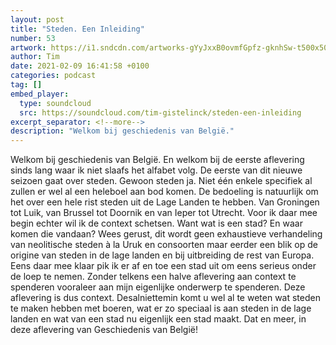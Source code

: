 ```yaml
---
layout: post
title: "Steden. Een Inleiding"
number: 53
artwork: https://i1.sndcdn.com/artworks-gYyJxxB0ovmfGpfz-gknhSw-t500x500.jpg
author: Tim
date: 2021-02-09 16:41:58 +0100
categories: podcast
tag: []
embed_player:
  type: soundcloud
  src: https://soundcloud.com/tim-gistelinck/steden-een-inleiding
excerpt_separator: <!--more-->
description: "Welkom bij geschiedenis van België."
---
```

Welkom bij geschiedenis van België. En welkom bij de eerste aflevering sinds lang waar ik niet slaafs het alfabet volg. De eerste van dit nieuwe seizoen gaat over steden. Gewoon steden ja. Niet één enkele specifiek al zullen er wel al een heleboel aan bod komen. De bedoeling is natuurlijk om het over een hele rist steden uit de Lage Landen te hebben. Van Groningen tot Luik, van Brussel tot Doornik en van Ieper tot Utrecht. Voor ik daar mee begin echter wil ik de context schetsen. Want wat is een stad? En waar komen die vandaan? Wees gerust, dit wordt geen exhaustieve verhandeling van neolitische steden à la Uruk en consoorten maar eerder een blik op de origine van steden in de lage landen en bij uitbreiding de rest van Europa. Eens daar mee klaar pik ik er af en toe een stad uit om eens serieus onder de loep te nemen. Zonder telkens een halve aflevering aan context te spenderen vooraleer aan mijn eigenlijke onderwerp te spenderen. Deze aflevering is dus context. Desalniettemin komt u wel al te weten wat steden te maken hebben met boeren, wat er zo speciaal is aan steden in de lage landen en wat van een stad nu eigenlijk een stad maakt. Dat en meer, in deze aflevering van Geschiedenis van België!